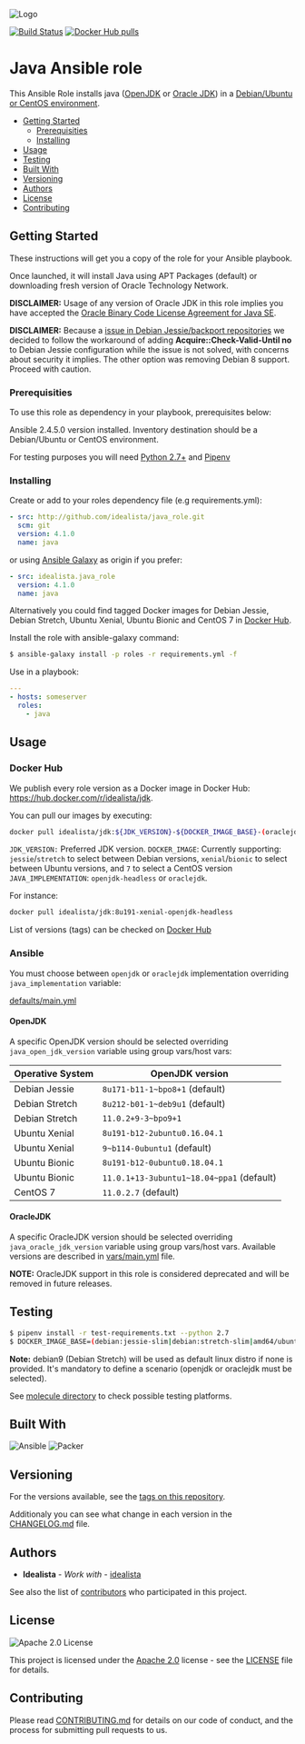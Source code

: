 ![Logo](https://raw.githubusercontent.com/idealista/java_role/master/logo.gif)

[![Build Status](https://travis-ci.org/idealista/java_role.png)](https://travis-ci.org/idealista/java_role)
[![Docker Hub pulls](https://img.shields.io/docker/pulls/idealista/jdk.svg)](https://hub.docker.com/r/idealista/jdk/)

# Java Ansible role

This Ansible Role installs java ([OpenJDK](http://openjdk.java.net/) or [Oracle JDK](http://www.oracle.com/technetwork/java/javase/overview/index.html)) in a [Debian/Ubuntu or CentOS environment](https://github.com/idealista/java_role/blob/master/meta/main.yml#L7).

- [Getting Started](#getting-started)
	- [Prerequisities](#prerequisities)
	- [Installing](#installing)
- [Usage](#usage)
- [Testing](#testing)
- [Built With](#built-with)
- [Versioning](#versioning)
- [Authors](#authors)
- [License](#license)
- [Contributing](#contributing)

## Getting Started

These instructions will get you a copy of the role for your Ansible playbook.

Once launched, it will install Java using APT Packages (default) or downloading fresh version of Oracle Technology Network.

**DISCLAIMER:** Usage of any version of Oracle JDK in this role implies you have accepted the
[Oracle Binary Code License Agreement for Java SE](http://www.oracle.com/technetwork/java/javase/terms/license/index.html).

**DISCLAIMER:** Because a [issue in Debian Jessie/backport repositories](https://www.lucas-nussbaum.net/blog/?p=947) we decided to follow the workaround of adding **Acquire::Check-Valid-Until no** to Debian Jessie configuration while the issue is not solved, with concerns about security it implies. The other option was removing Debian 8 support. Proceed with caution. 

### Prerequisities

To use this role as dependency in your playbook, prerequisites below:

Ansible 2.4.5.0 version installed.
Inventory destination should be a Debian/Ubuntu or CentOS environment.

For testing purposes you will need [Python 2.7+](https://www.python.org/download/releases/2.7/) and [Pipenv](https://github.com/pypa/pipenv)

### Installing

Create or add to your roles dependency file (e.g requirements.yml):

```yml
- src: http://github.com/idealista/java_role.git
  scm: git
  version: 4.1.0
  name: java
```

or using [Ansible Galaxy](https://galaxy.ansible.com/idealista/java_role/) as origin if you prefer:

```yml
- src: idealista.java_role
  version: 4.1.0
  name: java
```

Alternatively you could find tagged Docker images for Debian Jessie, Debian Stretch, Ubuntu Xenial, Ubuntu Bionic and CentOS 7 in [Docker Hub](https://hub.docker.com/r/idealista/jdk/).

Install the role with ansible-galaxy command:

```sh
$ ansible-galaxy install -p roles -r requirements.yml -f
```

Use in a playbook:

```yml
---
- hosts: someserver
  roles:
    - java
```

## Usage

### Docker Hub

We publish every role version as a Docker image in Docker Hub: https://hub.docker.com/r/idealista/jdk.

You can pull our images by executing:

```bash
docker pull idealista/jdk:${JDK_VERSION}-${DOCKER_IMAGE_BASE}-(oraclejdk|openjdk-headless)
```

`JDK_VERSION:` Preferred JDK version.
`DOCKER_IMAGE`: Currently supporting: `jessie`/`stretch` to select between Debian versions, `xenial`/`bionic` to select between Ubuntu versions, and `7` to select a CentOS version 
`JAVA_IMPLEMENTATION`: `openjdk-headless` or `oraclejdk`. 

For instance:

```bash
docker pull idealista/jdk:8u191-xenial-openjdk-headless
```

List of versions (tags) can be checked on [Docker Hub](https://cloud.docker.com/repository/docker/idealista/jdk/tags)

### Ansible

You must choose between `openjdk` or `oraclejdk` implementation overriding `java_implementation` variable:

[defaults/main.yml](https://github.com/idealista/java_role/blob/master/defaults/main.yml)

#### OpenJDK

A specific OpenJDK version should be selected overriding `java_open_jdk_version` variable using group vars/host vars:

Operative System | OpenJDK version
--- | ---
Debian Jessie | `8u171-b11-1~bpo8+1` (default)
Debian Stretch | `8u212-b01-1~deb9u1` (default)
Debian Stretch | `11.0.2+9-3~bpo9+1`
Ubuntu Xenial | `8u191-b12-2ubuntu0.16.04.1`
Ubuntu Xenial | `9~b114-0ubuntu1` (default)
Ubuntu Bionic | `8u191-b12-0ubuntu0.18.04.1`
Ubuntu Bionic | `11.0.1+13-3ubuntu1~18.04~ppa1` (default)
CentOS 7 | `11.0.2.7` (default)

#### OracleJDK

A specific OracleJDK version should be selected overriding `java_oracle_jdk_version` variable using group vars/host vars. Available versions are described in [vars/main.yml](vars/main.yml) file.

**NOTE:** OracleJDK support in this role is considered deprecated and will be removed in future releases.

## Testing

```sh
$ pipenv install -r test-requirements.txt --python 2.7
$ DOCKER_IMAGE_BASE=(debian:jessie-slim|debian:stretch-slim|amd64/ubuntu:xenial|amd64/ubuntu:bionic|centos:7) JDK_VERSION=(`selected_jdk_version` see [.travis.yml](.travis.yml) file to check supported versions) pipenv run molecule test -s (openjdk|oraclejdk)
```

**Note:** debian9 (Debian Stretch) will be used as default linux distro if none is provided. It's mandatory to
define a scenario (openjdk or oraclejdk must be selected).

See [molecule directory](https://github.com/idealista/java_role/tree/master/molecule) to check possible testing platforms.

## Built With

![Ansible](https://img.shields.io/badge/ansible-2.4.5.0-green.svg)
![Packer](https://img.shields.io/badge/packer-1.3.4.0-green.svg)

## Versioning

For the versions available, see the [tags on this repository](https://github.com/idealista/java_role/tags).

Additionaly you can see what change in each version in the [CHANGELOG.md](CHANGELOG.md) file.

## Authors

* **Idealista** - *Work with* - [idealista](https://github.com/idealista)

See also the list of [contributors](https://github.com/idealista/java_role/contributors) who participated in this project.

## License

![Apache 2.0 License](https://img.shields.io/hexpm/l/plug.svg)

This project is licensed under the [Apache 2.0](https://www.apache.org/licenses/LICENSE-2.0) license - see the [LICENSE](LICENSE) file for details.

## Contributing

Please read [CONTRIBUTING.md](.github/CONTRIBUTING.md) for details on our code of conduct, and the process for submitting pull requests to us.
